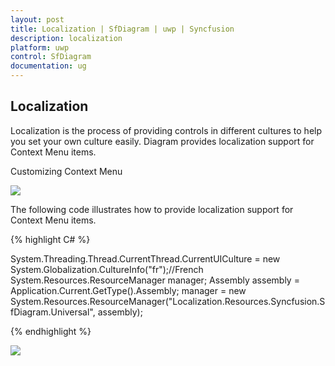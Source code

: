 ```yaml
---
layout: post
title: Localization | SfDiagram | uwp | Syncfusion
description: localization
platform: uwp
control: SfDiagram
documentation: ug
---
```


## Localization

Localization is the process of providing controls in different cultures to help you set your own culture easily. Diagram provides localization support for Context Menu items.

Customizing Context Menu

![](Localization_images\Localization_img1.png)

The following code illustrates how to provide localization support for Context Menu items.

{% highlight C# %}

System.Threading.Thread.CurrentThread.CurrentUICulture = new System.Globalization.CultureInfo("fr");//French
System.Resources.ResourceManager manager;
Assembly assembly = Application.Current.GetType().Assembly;
manager = new System.Resources.ResourceManager("Localization.Resources.Syncfusion.SfDiagram.Universal", 
          assembly);

{% endhighlight %}

![](Localization_images\Localization_img2.png)